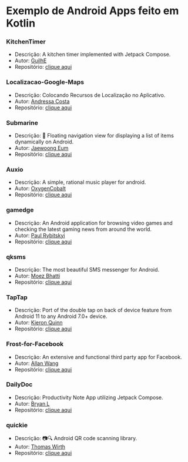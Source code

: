 # Exemplo de Android Apps feito em Kotlin

### KitchenTimer

* Descrição: A kitchen timer implemented with Jetpack Compose.
* Autor: [GuilhE](https://github.com/GuilhE)
* Repositório: [clique aqui](https://github.com/GuilhE/KitchenTimer)

### Localizacao-Google-Maps

* Descrição: Colocando Recursos de Localização no Aplicativo.
* Autor: [Andressa Costa](https://github.com/andressa-costa)
* Repositório: [clique aqui](https://github.com/andressa-costa/Localizacao-Google-Maps)


### Submarine

* Descrição: 🚤 Floating navigation view for displaying a list of items dynamically on Android.
* Autor: [Jaewoong Eum](https://github.com/skydoves)
* Repositório: [clique aqui](https://github.com/skydoves/Submarine)

### Auxio

* Descrição: A simple, rational music player for android.
* Autor: [OxygenCobalt](https://github.com/OxygenCobalt)
* Repositório: [clique aqui](https://github.com/OxygenCobalt/Auxio)

### gamedge

* Descrição: An Android application for browsing video games and checking the latest gaming news from around the world.
* Autor: [Paul Rybitskyi](https://github.com/mars885)
* Repositório: [clique aqui](https://github.com/mars885/gamedge)

### qksms

* Descrição: The most beautiful SMS messenger for Android.
* Autor: [Moez Bhatti](https://github.com/moezbhatti)
* Repositório: [clique aqui](https://github.com/moezbhatti/qksms)

### TapTap

* Descrição: Port of the double tap on back of device feature from Android 11 to any Android 7.0+ device.
* Autor: [Kieron Quinn](https://github.com/KieronQuinn)
* Repositório: [clique aqui](https://github.com/KieronQuinn/TapTap)

### Frost-for-Facebook

* Descrição: An extensive and functional third party app for Facebook.
* Autor: [Allan Wang](https://github.com/AllanWang)
* Repositório: [clique aqui](https://github.com/AllanWang/Frost-for-Facebook)

### DailyDoc

* Descrição: Productivity Note App utilizing Jetpack Compose.
* Autor: [Bryan L](https://github.com/B-Lidberg)
* Repositório: [clique aqui](https://github.com/B-Lidberg/DailyDoc)

### quickie

* Descrição: 📷🔍 Android QR code scanning library.
* Autor: [Thomas Wirth](https://github.com/G00fY2)
* Repositório: [clique aqui](https://github.com/G00fY2/quickie)
